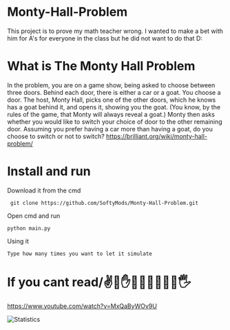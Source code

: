 # Monty-Hall-Problem
This project is to prove my math teacher wrong. I wanted to make a bet with him for A's for everyone in the class but he did not want to do that D:

# What is The Monty Hall Problem
In the problem, you are on a game show, being asked to choose between three doors. Behind each door, there is either a car or a goat. You choose a door. The host, Monty Hall, picks one of the other doors, which he knows has a goat behind it, and opens it, showing you the goat. (You know, by the rules of the game, that Monty will always reveal a goat.) Monty then asks whether you would like to switch your choice of door to the other remaining door. Assuming you prefer having a car more than having a goat, do you choose to switch or not to switch?
https://brilliant.org/wiki/monty-hall-problem/

# Install and run
Download it from the cmd
```
 git clone https://github.com/SoftyMods/Monty-Hall-Problem.git
```
Open cmd and run
```
python main.py
```
Using it
```
Type how many times you want to let it simulate
 ```
# If you cant read/✌️🤏✋👐🤙🤚👋👏🙌🖐
https://www.youtube.com/watch?v=MxQaByWOv9U

![Statistics](https://github-readme-stats.vercel.app/api?username=SoftyMods&repo=github-readme-stats&theme=midnight-purple)
